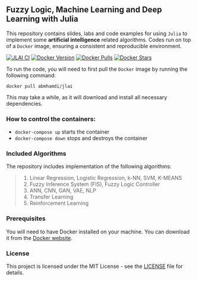 ## Fuzzy Logic, Machine Learning and Deep Learning with Julia

This repository contains slides, labs and code examples for using `Julia` to implement some **artificial intelligence** related algorithms. Codes run on top of a `Docker` image, ensuring a consistent and reproducible environment.

[![JLAI CI](https://github.com/a-mhamdi/jlai/actions/workflows/docker-image.yml/badge.svg)](https://github.com/a-mhamdi/jlai/actions/workflows/docker-image.yml)
[![Docker Version](https://img.shields.io/docker/v/abmhamdi/jlai?sort=semver)](https://hub.docker.com/r/abmhamdi/jlai)
[![Docker Pulls](https://img.shields.io/docker/pulls/abmhamdi/jlai)](https://hub.docker.com/r/abmhamdi/jlai)
[![Docker Stars](https://img.shields.io/docker/stars/abmhamdi/jlai)](https://hub.docker.com/r/abmhamdi/jlai)

To run the code, you will need to first pull the `Docker` image by running the following command:

```
docker pull abmhamdi/jlai
```

This may take a while, as it will download and install all necessary dependencies.

### How to control the containers:

* ```docker-compose up``` starts the container
* ```docker-compose down``` stops and destroys the container

### Included Algorithms
The repository includes implementation of the following algorithms:
>1. Linear Regression, Logistic Regression, k-NN, SVM, K-MEANS
>1. Fuzzy Inference System (FIS), Fuzzy Logic Controller
>1. ANN, CNN, GAN, VAE, NLP
>1. Transfer Learning
>1. Reinforcement Learning

### Prerequisites
You will need to have Docker installed on your machine. You can download it from the [Docker website](https://hub.docker.com).

### License
This project is licensed under the MIT License - see the [LICENSE](./LICENSE) file for details.
